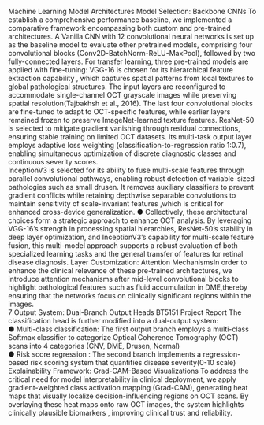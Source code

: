 Machine Learning Model Architectures 
Model Selection: Backbone CNNs 
To establish a comprehensive performance baseline, we implemented a comparative 
framework encompassing both custom and pre-trained architectures. 
A Vanilla CNN with 12 convolutional neural networks is set up as the baseline model 
to evaluate other pretrained models, comprising four convolutional blocks 
(Conv2D-BatchNorm-ReLU-MaxPool), followed by two fully-connected layers. 
For transfer learning, three pre-trained models are applied with fine-tuning: 
VGG-16 is chosen for its hierarchical feature extraction capability , which captures 
spatial patterns from local textures to global pathological structures. The input layers 
are reconfigured to accommodate single-channel OCT grayscale images while 
preserving spatial resolution(Tajbakhsh et al., 2016). The last four convolutional 
blocks are fine-tuned to adapt to OCT-specific features, while earlier layers remained 
frozen to preserve ImageNet-learned texture features. 
ResNet-50 is selected  to mitigate gradient vanishing through residual connections, 
ensuring stable training on limited OCT datasets. Its multi-task output layer employs 
adaptive loss weighting (classification-to-regression ratio 1:0.7), enabling 
simultaneous optimization of discrete diagnostic classes and continuous severity 
scores.  
InceptionV3 is selected for its ability to fuse multi-scale features through parallel 
convolutional pathways, enabling robust detection of variable-sized pathologies such 
as small drusen. It removes auxiliary classifiers to prevent gradient conflicts while 
retaining depthwise separable convolutions to maintain sensitivity of scale-invariant 
features ,which is critical for enhanced cross-device generalization. 
● Collectively, these architectural choices form a strategic approach to enhance 
OCT analysis. By leveraging VGG-16’s strength in processing spatial 
hierarchies, ResNet-50’s stability in deep layer optimization, and 
InceptionV3’s capability for multi-scale feature fusion, this multi-model 
approach supports a robust evaluation of both specialized learning tasks and 
the general transfer of features for retinal disease diagnosis. 
Layer Customization: Attention MechanismsIn order to enhance the clinical 
relevance of these pre-trained architectures, we introduce attention mechanisms 
after mid-level convolutional blocks to highlight pathological features such as fluid 
accumulation in DME,thereby ensuring that the networks focus on clinically 
significant regions within the images.  
7 
Output System: Dual-Branch Output Heads 
BT5151 Project Report 
The classification head is further modified into a dual-output system:  
● Multi-class classification: The first output branch employs a multi-class 
Softmax classifier to categorize Optical Coherence Tomography (OCT) scans 
into 4 categories  (CNV, DME, Drusen, Normal)  
● Risk score regression : The second branch implements a regression-based 
risk scoring system that quantifies disease severity(0-10 scale) 
Explainability Framework: Grad-CAM-Based Visualizations 
To address the critical need for model interpretability in clinical deployment, we apply 
gradient-weighted class activation mapping (Grad-CAM), generating heat maps that 
visually localize decision-influencing regions on OCT scans. By overlaying these heat 
maps onto raw OCT images, the system highlights clinically plausible biomarkers , 
improving clinical trust and reliability.
